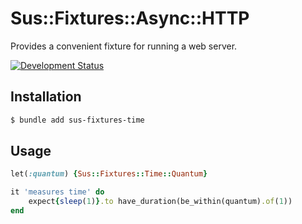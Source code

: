 # Sus::Fixtures::Async::HTTP

Provides a convenient fixture for running a web server.

[![Development Status](https://github.com/socketry/sus-fixtures-async-http/workflows/Test/badge.svg)](https://github.com/socketry/sus-fixtures-async-http/actions?workflow=Test)

## Installation

``` bash
$ bundle add sus-fixtures-time
```

## Usage

``` ruby
let(:quantum) {Sus::Fixtures::Time::Quantum}

it 'measures time' do
	expect{sleep(1)}.to have_duration(be_within(quantum).of(1))
end
```

